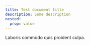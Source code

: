 ```yaml
---
title: Test document title
description: Some description
nested:
  prop: value
---
```


Laboris commodo quis proident culpa.

